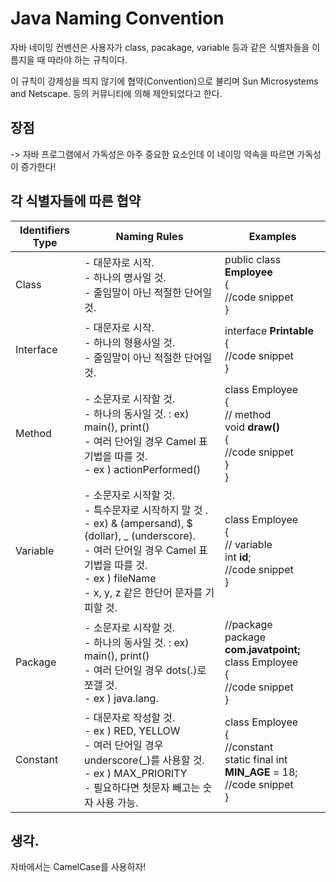 # Java Naming Convention



자바 네이밍 컨벤션은 사용자가 class, pacakage, variable 등과 같은 식별자들을 이름지을 때 따라야 하는 규칙이다.



이 규칙이 강제성을 띄지 않기에 협약(Convention)으로 불리며 Sun Microsystems and Netscape. 등의 커뮤니티에 의해 제안되었다고 한다.



## 장점 

-> 자바 프로그램에서 가독성은 아주 중요한 요소인데 이 네이밍 약속을 따르면 가독성이 증가한다!



## 각 식별자들에 따른 협약



| **Identifiers Type** | Naming Rules                                                 | Examples                                                     |
| -------------------- | ------------------------------------------------------------ | ------------------------------------------------------------ |
| Class                | - 대문자로 시작.<br />- 하나의 명사일 것.<br />- 줄임말이 아닌 적절한 단어일 것. | public class **Employee**<br/>{<br/>//code snippet<br/>}     |
| Interface            | - 대문자로 시작.<br />- 하나의 형용사일 것.<br />- 줄임말이 아닌 적절한 단어일 것. | interface **Printable**<br/>{<br/>//code snippet<br/>}       |
| Method               | - 소문자로 시작할 것.<br />- 하나의 동사일 것. : ex) main(), print()<br />- 여러 단어일 경우 Camel 표기법을 따를 것.<br />- ex ) actionPerformed() | class Employee<br/>{<br/>// method<br/>void **draw()**<br/>{<br/>//code snippet<br/>}<br/>} |
| Variable             | - 소문자로 시작할 것.<br />- 특수문자로 시작하지 말 것 .<br />- ex) & (ampersand), $ (dollar), _ (underscore).<br />- 여러 단어일 경우 Camel 표기법을 따를 것.<br />- ex ) fileName<br />- x, y, z 같은 한단어 문자를 기피할 것. | class Employee<br/>{<br/>// variable<br/>int **id**;<br/>//code snippet<br/>} |
| Package              | - 소문자로 시작할 것.<br />- 하나의 동사일 것. : ex) main(), print()<br />- 여러 단어일 경우 dots(.)로 쪼갤 것.<br />- ex ) java.lang. | //package<br/>package **com.javatpoint;**<br/>class Employee<br/>{<br/>//code snippet<br/>} |
| Constant             | - 대문자로 작성할 것.<br />- ex ) RED, YELLOW<br />- 여러 단어일 경우 underscore(_)를 사용할 것.<br />- ex ) MAX_PRIORITY<br />- 필요하다면 첫문자 빼고는 숫자 사용 가능. | class Employee<br/>{<br/>//constant<br/>static final int **MIN_AGE** = 18;<br/>//code snippet<br/>} |



## 생각.

자바에서는 CamelCase를 사용하자!







